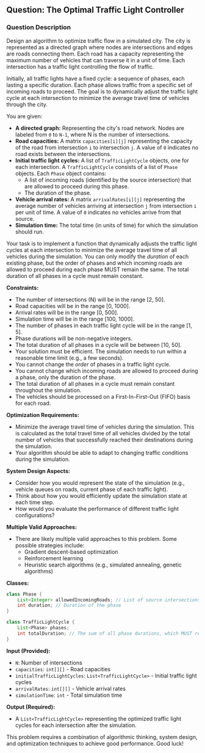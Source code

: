 ## Question: The Optimal Traffic Light Controller

### Question Description

Design an algorithm to optimize traffic flow in a simulated city. The city is represented as a directed graph where nodes are intersections and edges are roads connecting them. Each road has a capacity representing the maximum number of vehicles that can traverse it in a unit of time. Each intersection has a traffic light controlling the flow of traffic.

Initially, all traffic lights have a fixed cycle: a sequence of phases, each lasting a specific duration. Each phase allows traffic from a specific set of incoming roads to proceed. The goal is to dynamically adjust the traffic light cycle at each intersection to minimize the average travel time of vehicles through the city.

You are given:

*   **A directed graph:** Representing the city's road network. Nodes are labeled from `0` to `N-1`, where N is the number of intersections.
*   **Road capacities:** A matrix `capacities[i][j]` representing the capacity of the road from intersection `i` to intersection `j`. A value of `0` indicates no road exists between the intersections.
*   **Initial traffic light cycles:** A list of `TrafficLightCycle` objects, one for each intersection. A `TrafficLightCycle` consists of a list of `Phase` objects. Each `Phase` object contains:
    *   A list of incoming roads (identified by the source intersection) that are allowed to proceed during this phase.
    *   The duration of the phase.
*   **Vehicle arrival rates:** A matrix `arrivalRates[i][j]` representing the average number of vehicles arriving at intersection `j` from intersection `i` per unit of time. A value of `0` indicates no vehicles arrive from that source.
*   **Simulation time:** The total time (in units of time) for which the simulation should run.

Your task is to implement a function that dynamically adjusts the traffic light cycles at each intersection to minimize the average travel time of all vehicles during the simulation. You can only modify the *duration* of each existing phase, but the order of phases and which incoming roads are allowed to proceed during each phase MUST remain the same. The total duration of all phases in a cycle must remain constant.

**Constraints:**

*   The number of intersections (N) will be in the range [2, 50].
*   Road capacities will be in the range [0, 1000].
*   Arrival rates will be in the range [0, 500].
*   Simulation time will be in the range [100, 1000].
*   The number of phases in each traffic light cycle will be in the range [1, 5].
*   Phase durations will be non-negative integers.
*   The total duration of all phases in a cycle will be between [10, 50].
*   Your solution must be efficient. The simulation needs to run within a reasonable time limit (e.g., a few seconds).
*   You cannot change the *order* of phases in a traffic light cycle.
*   You cannot change which incoming roads are allowed to proceed during a phase, only the duration of the phase.
*   The total duration of all phases in a cycle must remain constant throughout the simulation.
*   The vehicles should be processed on a First-In-First-Out (FIFO) basis for each road.

**Optimization Requirements:**

*   Minimize the average travel time of vehicles during the simulation. This is calculated as the total travel time of all vehicles divided by the total number of vehicles that successfully reached their destinations during the simulation.
*   Your algorithm should be able to adapt to changing traffic conditions during the simulation.

**System Design Aspects:**

*   Consider how you would represent the state of the simulation (e.g., vehicle queues on roads, current phase of each traffic light).
*   Think about how you would efficiently update the simulation state at each time step.
*   How would you evaluate the performance of different traffic light configurations?

**Multiple Valid Approaches:**

*   There are likely multiple valid approaches to this problem. Some possible strategies include:
    *   Gradient descent-based optimization
    *   Reinforcement learning
    *   Heuristic search algorithms (e.g., simulated annealing, genetic algorithms)

**Classes:**

```java
class Phase {
    List<Integer> allowedIncomingRoads; // List of source intersections allowed in this phase
    int duration; // Duration of the phase
}

class TrafficLightCycle {
    List<Phase> phases;
    int totalDuration; // The sum of all phase durations, which MUST remain constant.
}
```

**Input (Provided):**

*   `N`: Number of intersections
*   `capacities`: `int[][]` - Road capacities
*   `initialTrafficLightCycles`: `List<TrafficLightCycle>` - Initial traffic light cycles
*   `arrivalRates`: `int[][]` - Vehicle arrival rates
*   `simulationTime`: `int` - Total simulation time

**Output (Required):**

*   A `List<TrafficLightCycle>` representing the optimized traffic light cycles for each intersection after the simulation.

This problem requires a combination of algorithmic thinking, system design, and optimization techniques to achieve good performance. Good luck!
